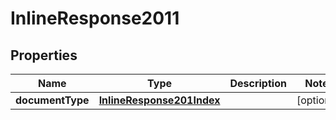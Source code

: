 
# InlineResponse2011

## Properties
Name | Type | Description | Notes
------------ | ------------- | ------------- | -------------
**documentType** | [**InlineResponse201Index**](InlineResponse201Index.md) |  |  [optional]



